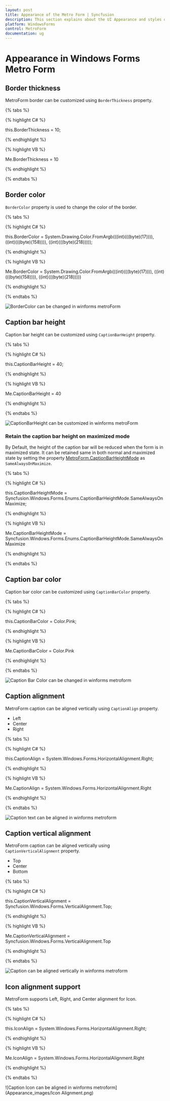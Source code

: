 ```yaml
---
layout: post
title: Appearance of the Metro Form | Syncfusion
description: This section explains about the UI Appearance and styles of MetroForm for syncfusion Essential Windows Forms
platform: WindowsForms
control: MetroForm
documentation: ug
---
```


# Appearance in Windows Forms Metro Form

## Border thickness

MetroForm border can be customized using `BorderThickness` property.

{% tabs %}

{% highlight C# %}

this.BorderThickness = 10;

{% endhighlight %}

{% highlight VB %}

Me.BorderThickness = 10
 
{% endhighlight %}

{% endtabs %}

## Border color

`BorderColor` property is used to change the color of the border.

{% tabs %}

{% highlight C# %}

 this.BorderColor = System.Drawing.Color.FromArgb(((int)(((byte)(17)))), ((int)(((byte)(158)))), ((int)(((byte)(218)))));

{% endhighlight %}


{% highlight VB %}

 Me.BorderColor = System.Drawing.Color.FromArgb(((int)(((byte)(17)))), ((int)(((byte)(158)))), ((int)(((byte)(218)))))
 
{% endhighlight %}

{% endtabs %}

![BorderColor can be changed in winforms metroForm](Appearance_images/Customization_img1.jpeg)

## Caption bar height

Caption bar height can be customized using `CaptionBarHeight` property.

{% tabs %}

{% highlight C# %}

this.CaptionBarHeight = 40;

{% endhighlight %}


{% highlight VB %}

Me.CaptionBarHeight = 40
 
{% endhighlight %}

{% endtabs %}

![CaptionBarHeight can be customized in winforms metroForm](Appearance_images/Caption-Bar-Customization_img1.jpeg)

### Retain the caption bar height on maximized mode

By Default, the height of the caption bar will be reduced when the form is in maximized state. It can be retained same in both normal and maximized state by setting the property [MetroForm.CaptionBarHeightMode](https://help.syncfusion.com/cr/windowsforms/Syncfusion.Shared.Base~Syncfusion.Windows.Forms.MetroForm~CaptionBarHeightMode.html) as `SameAlwaysOnMaximize`.

{% tabs %}

{% highlight C# %}

this.CaptionBarHeightMode = Syncfusion.Windows.Forms.Enums.CaptionBarHeightMode.SameAlwaysOnMaximize;

{% endhighlight %}

{% highlight VB %}

Me.CaptionBarHeightMode = Syncfusion.Windows.Forms.Enums.CaptionBarHeightMode.SameAlwaysOnMaximize
 
{% endhighlight %}

{% endtabs %}

## Caption bar color

Caption bar color can be customized using `CaptionBarColor` property.

{% tabs %}

{% highlight C# %}

this.CaptionBarColor = Color.Pink;

{% endhighlight %}


{% highlight VB %}

Me.CaptionBarColor = Color.Pink
 
{% endhighlight %}

{% endtabs %}

![Caption Bar Color can be changed in winforms metroform](Appearance_images/Caption-Bar-Customization_img2.jpeg)

## Caption alignment

MetroForm caption can be aligned vertically using `CaptionAlign` property.

* Left
* Center
* Right

{% tabs %}

{% highlight C# %}

this.CaptionAlign = System.Windows.Forms.HorizontalAlignment.Right;

{% endhighlight %}


{% highlight VB %}

Me.CaptionAlign = System.Windows.Forms.HorizontalAlignment.Right
 
{% endhighlight %}

{% endtabs %}

![Caption text can be aligned in winforms metroform](Appearance_images/CaptionAlign.png)

## Caption vertical alignment

MetroForm caption can be aligned vertically using `CaptionVerticalAlignment` property.

* Top
* Center
* Bottom

{% tabs %}

{% highlight C# %}

 this.CaptionVerticalAlignment = Syncfusion.Windows.Forms.VerticalAlignment.Top;

{% endhighlight %}


{% highlight VB %}

Me.CaptionVerticalAlignment = Syncfusion.Windows.Forms.VerticalAlignment.Top
 
{% endhighlight %}

{% endtabs %}

![Caption can be aligned vertically in winforms metroform](Appearance_images/CaptionVerticalAlignment.png)

## Icon alignment support

MetroForm supports Left, Right, and Center alignment for Icon.

{% tabs %}

{% highlight C# %}

this.IconAlign = System.Windows.Forms.HorizontalAlignment.Right;

{% endhighlight %}


{% highlight VB %}

 Me.IconAlign = System.Windows.Forms.HorizontalAlignment.Right
 
{% endhighlight %}

{% endtabs %}

![Caption Icon can be aligned in winforms metroform](Appearance_images/Icon Alignment.png)
 
